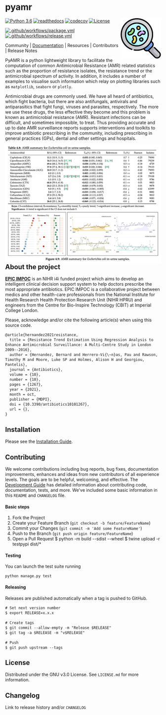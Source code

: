 # pyamr

<img src="docs/source/_static/images/logo-pyamr-icon-v2.png" align="right" width="130">

[url-epicimpoc]: https://bahp.github.io/portfolio-academic/projects/epicimpoc/
[url-documentation]: https://bahp.github.io/pyAMR/index.html
[url-installation]: https://bahp.github.io/pyAMR/usage/installation.html
[url-development]: https://bahp.github.io/pyAMR/usage/development.html

[url-py39]: https://www.python.org/downloads/release/python-390/
[url-license]: https://www.gnu.org/licenses/gpl-3.0
[url-codecov]: https://codecov.io/gh/bahp/pyAMR
[url-readthedocs]: https://readthedocs.org/projects/docs/badge/?version=latest
[url-gh-package]: https://github.com/bahp/pyAMR/actions/workflows/package.yml
[url-gh-package]: https://github.com/bahp/pyAMR/actions/workflows/release.yml

[badge-py39]: https://img.shields.io/badge/python-3.9-blue.svg
[badge-codecov]: https://codecov.io/gh/bahp/pyAMR/branch/main/graph/badge.svg?token=GLL7GYY5TE
[badge-license]: https://img.shields.io/badge/license-GPLv3-orange.svg
[badge-gh-package]: https://github.com/bahp/pyAMR/actions/workflows/package.yml/badge.svg
[badge-gh-release]: https://github.com/bahp/pyAMR/actions/workflows/release.yml/badge.svg

[![Python 3.6][badge-py39]][url-py39]
[![readthedocs][url-readthedocs]][url-documentation]
[![codecov][badge-codecov]][url-codecov]
[![License][badge-license]][url-license]

[![.github/workflows/package.yml][badge-gh-package]][url-gh-package]
[![.github/workflows/release.yml][badge-gh-release]][url-gh-package]



Community | [Documentation][url-documentation] | Resources | Contributors | Release Notes

PyAMR is a python lightweight library to facilitate the computation of common Antimicrobial 
Resistance (AMR) related statistics such as the proportion of resistance isolates, the 
resistance trend or the antimicrobial spectrum of activity. In addition, it includes a number 
of examples to visualise such information which relay on plotting libraries such as 
``matplotlib``, ``seaborn`` or ``plotly``.

Antimicrobial drugs are commonly used. We have all heard of antibiotics, which fight bacteria, 
but there are also antifungals, antivirals and antiparasitics that fight fungi, viruses and 
parasites, respectively. The more we use these drugs, the less effective they become and this 
problem is known as antimicrobial resistance (AMR). Resistant infections can be difficult, and 
sometimes impossible, to treat. Thus providing accurate and up to date AMR surveillance reports 
supports interventions and toolkits to improve antibiotic prescribing in the community, including 
prescribing in general practices (GPs), dental and other settings and hospitals.

<img src="docs/source/_static/imgs/todo-sart-table.png" width=600 align="right">  

<br>
<br>

<!-- ----------------------- -->
<!--    ABOUT THE PROJECT    -->
<!-- ----------------------- -->
## About the project

**[EPIC IMPOC][url-epicimpoc]** is an NIHR i4i funded project which aims to develop an intelligent 
clinical  decision support system to help doctors prescribe the most appropriate antibiotics. 
EPIC IMPOC is a collaborative project between medics and other health-care professionals from 
the National Institute for Health Research Health Protection Research Unit (NIHR HPRU) and 
engineers from the Centre for Bio-Inspire Technology (CBIT) at Imperial College London.

Please, acknowledge and/or cite the following article(s) when using this source code.

```console
@article{hernandez2021resistance,
  title = {Resistance Trend Estimation Using Regression Analysis to Enhance Antimicrobial Surveillance: A Multi-Centre Study in London 2009--2016},
  author = {Hernandez, Bernard and Herrero-Vi{\~n}as, Pau and Rawson, Timothy M and Moore, Luke SP and Holmes, Alison H and Georgiou, Pantelis},
  journal = {Antibiotics},
  volume = {10},
  number = {10},
  pages = {1267},
  year = {2021},
  month = oct,
  publisher = {MDPI},
  doi = {10.3390/antibiotics10101267},
  url = {},
}
```


<!-- ----------------------- -->
<!--     Installation        -->
<!-- ----------------------- -->
## Installation

Please see the [Installation Guide][url-installation].

<!-- ----------------------- -->
<!--      CONTRIBUTING       -->
<!-- ----------------------- -->
## Contributing

We welcome contributions including bug reports, bug fixes, documentation improvements, 
enhances and ideas from new contributors of all experience levels. The goals are to be 
helpful, welcoming, and effective. The [Development Guide][url-development] has detailed 
information about contributing code, documentation, tests, and more. We've included some 
basic information in this `README` and `CHANGELOG` file.

<!--For more information read <a href="#">CONTRIBUTING.md</a> for details on our 
code of conduct and the process for submitting pull requests to us.-->

#### Basic steps

1. Fork the Project
2. Create your Feature Branch (`git checkout -b feature/FeatureName`)
3. Commit your Changes (`git commit -m 'Add some FeatureName'`)
4. Push to the Branch (`git push origin feature/FeatureName`)
5. Open a Pull Request
$ python -m build --sdist --wheel
$ twine upload -r testpypi dist/*

#### Testing

You can launch the test suite running

```
python manage.py test
```

#### Releasing

<!-- https://jacobtomlinson.dev/posts/2021/automating-releases-of-python-packages-with-github-actions/ -->

Releases are published automatically when a tag is pushed to GitHub.

```
# Set next version number
$ export RELEASE=x.x.x

# Create tags
$ git commit --allow-empty -m "Release $RELEASE"
$ git tag -a $RELEASE -m "v$RELEASE"

# Push
$ git push upstream --tags
```

<!-- ----------------------- -->
<!--         LICENSE         -->
<!-- ----------------------- -->
## License

Distributed under the GNU v3.0 License. See `LICENSE.md` for more information.


<!-- ----------------------- -->
<!--       CHANGELOG         -->
<!-- ----------------------- -->
## Changelog

Link to release history and/or `CHANGELOG` 




<!--

## Deleting tags

In order to delete tags the following commands might be useful
      
# Delete All local tags. (Optional Recommended)
$ git tag -d $(git tag -l)

# Fetch remote All tags. (Optional Recommended)
$ git fetch

# Delete All remote tags.
# Note: pushing once should be faster than multiple times
$ git push origin --delete $(git tag -l) 

# Delete All local tags.
$ git tag -d $(git tag -l)

-->